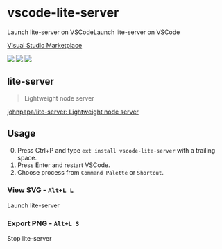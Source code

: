 # vscode-lite-server
Launch lite-server on VSCodeLaunch lite-server on VSCode

[Visual Studio Marketplace](https://marketplace.visualstudio.com/items/cssho.vscode-lite-server)

[![](https://vsmarketplacebadge.apphb.com/version/cssho.vscode-lite-server.svg)](https://marketplace.visualstudio.com/items?itemName=cssho.vscode-lite-server)
[![](https://vsmarketplacebadge.apphb.com/installs/cssho.vscode-lite-server.svg)](https://marketplace.visualstudio.com/items?itemName=cssho.vscode-lite-server)
[![](https://vsmarketplacebadge.apphb.com/rating/cssho.vscode-lite-server.svg)](https://marketplace.visualstudio.com/items?itemName=cssho.vscode-lite-server)

## lite-server
> Lightweight node server

[johnpapa/lite-server: Lightweight node server](https://github.com/johnpapa/lite-server)

## Usage 
0. Press Ctrl+P and type `ext install vscode-lite-server` with a trailing space. 
0. Press Enter and restart VSCode.
0. Choose process from `Command Palette` or `Shortcut`.

### View SVG - `Alt+L L`
Launch lite-server

### Export PNG - `Alt+L S`
Stop lite-server
